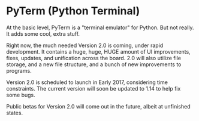 # PyTerm (Python Terminal)
At the basic level, PyTerm is a "terminal emulator" for Python. But not really. It adds some cool, extra stuff.

Right now, the much needed Version 2.0 is coming, under rapid development. It contains a huge, huge, HUGE amount of UI improvements, fixes, updates, and unification across the board. 2.0 will also utilize file storage, and a new file structure, and a bunch of new improvements to programs.

Version 2.0 is scheduled to launch in Early 2017, considering time constraints. The current version will soon be updated to 1.14 to help fix some bugs.

Public betas for Version 2.0 will come out in the future, albeit at unfinished states.
